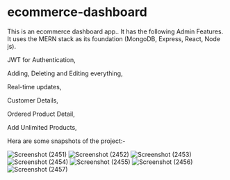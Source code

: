 # ecommerce-dashboard

This is an ecommerce dashboard app..
It has the following Admin Features. It uses the MERN stack as its foundation (MongoDB, Express, React, Node js).




JWT for Authentication,

Adding, Deleting and Editing everything,

Real-time updates,

Customer Details,

Ordered Product Detail,

Add Unlimited Products,





Hera are some snapshots of the project:-



![Screenshot (2451)](https://user-images.githubusercontent.com/87386712/209794103-adf6419b-9d30-4709-8d06-6313d49ac2fb.png)
![Screenshot (2452)](https://user-images.githubusercontent.com/87386712/209794142-e864a514-0b8c-4279-8001-413e2710da0e.png)
![Screenshot (2453)](https://user-images.githubusercontent.com/87386712/209794196-3eb9455d-8d78-4ce6-a348-beefbaa2f9f5.png)
![Screenshot (2454)](https://user-images.githubusercontent.com/87386712/209794245-e0c36528-f927-493e-9010-12605857d374.png)
![Screenshot (2455)](https://user-images.githubusercontent.com/87386712/209794288-240bd02b-43b8-4905-bc47-256829d69ee6.png)
![Screenshot (2456)](https://user-images.githubusercontent.com/87386712/209794333-0ea49194-a64f-4482-bdf9-e84ca6ac7574.png)
![Screenshot (2457)](https://user-images.githubusercontent.com/87386712/209794372-1b51358b-28bd-4a11-a5bd-2c308d722155.png)
